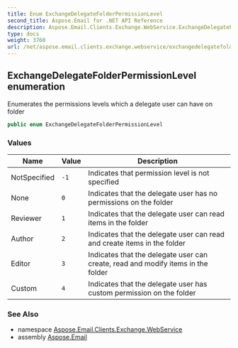 ```yaml
---
title: Enum ExchangeDelegateFolderPermissionLevel
second_title: Aspose.Email for .NET API Reference
description: Aspose.Email.Clients.Exchange.WebService.ExchangeDelegateFolderPermissionLevel enum. Enumerates the permissions levels which a delegate user can have on folder
type: docs
weight: 3760
url: /net/aspose.email.clients.exchange.webservice/exchangedelegatefolderpermissionlevel/
---
```

## ExchangeDelegateFolderPermissionLevel enumeration

Enumerates the permissions levels which a delegate user can have on folder

```csharp
public enum ExchangeDelegateFolderPermissionLevel
```

### Values

| Name | Value | Description |
| --- | --- | --- |
| NotSpecified | `-1` | Indicates that permission level is not specified |
| None | `0` | Indicates that the delegate user has no permissions on the folder |
| Reviewer | `1` | Indicates that the delegate user can read items in the folder |
| Author | `2` | Indicates that the delegate user can read and create items in the folder |
| Editor | `3` | Indicates that the delegate user can create, read and modify items in the folder |
| Custom | `4` | Indicates that the delegate user has custom permission on the folder |

### See Also

* namespace [Aspose.Email.Clients.Exchange.WebService](../../aspose.email.clients.exchange.webservice/)
* assembly [Aspose.Email](../../)


